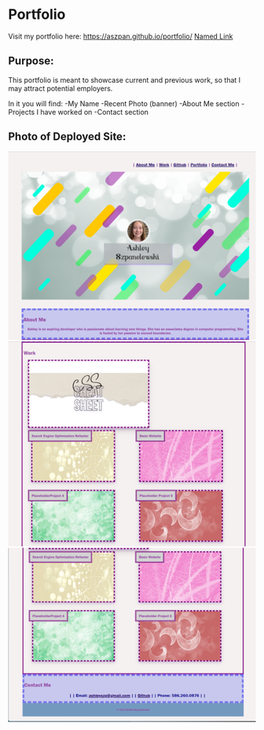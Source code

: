 # Portfolio

Visit my portfolio here: https://aszpan.github.io/portfolio/
[Named Link](https://aszpan.github.io/portfolio/ "My Portfolio")

## Purpose:

This portfolio is meant to showcase current and previous work, so that I may attract potential employers.

In it you will find:
-My Name
-Recent Photo (banner)
-About Me section
-Projects I have worked on
-Contact section

## Photo of Deployed Site:
![alt text: Photo of Top of Website](/assets/Images/demo1.png)
![alt text: Photo of Middle of Website](/assets/Images/demo2.png)
![alt text: Photo of bottom of Website](/assets/Images/demo3.png)
